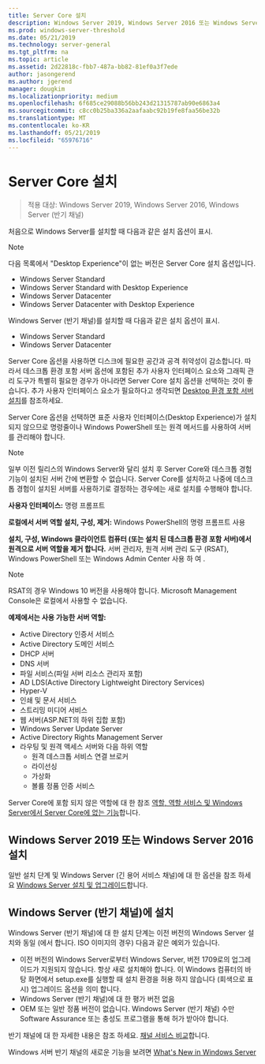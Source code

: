 ```yaml
---
title: Server Core 설치
description: Windows Server 2019, Windows Server 2016 또는 Windows Server (반기 채널)에서 Server Core 설치를 설치 하는 방법입니다.
ms.prod: windows-server-threshold
ms.date: 05/21/2019
ms.technology: server-general
ms.tgt_pltfrm: na
ms.topic: article
ms.assetid: 2d22818c-fbb7-487a-bb82-81ef0a3f7ede
author: jasongerend
ms.author: jgerend
manager: dougkim
ms.localizationpriority: medium
ms.openlocfilehash: 6f685ce29088b56bb243d21315787ab90e6863a4
ms.sourcegitcommit: c8cc0b25ba336a2aafaabc92b19fe8faa56be32b
ms.translationtype: MT
ms.contentlocale: ko-KR
ms.lasthandoff: 05/21/2019
ms.locfileid: "65976716"
---
```

# <a name="install-server-core"></a>Server Core 설치

> 적용 대상: Windows Server 2019, Windows Server 2016, Windows Server (반기 채널)
  
처음으로 Windows Server를 설치할 때 다음과 같은 설치 옵션이 표시.

>[!NOTE]
> 다음 목록에서 "Desktop Experience"이 없는 버전은 Server Core 설치 옵션입니다.

-   Windows Server Standard
-   Windows Server Standard with Desktop Experience
-   Windows Server Datacenter
-   Windows Server Datacenter with Desktop Experience

Windows Server (반기 채널)를 설치할 때 다음과 같은 설치 옵션이 표시.

-   Windows Server Standard 
-   Windows Server Datacenter

Server Core 옵션을 사용하면 디스크에 필요한 공간과 공격 취약성이 감소합니다. 따라서 데스크톱 환경 포함 서버 옵션에 포함된 추가 사용자 인터페이스 요소와 그래픽 관리 도구가 특별히 필요한 경우가 아니라면 Server Core 설치 옵션을 선택하는 것이 좋습니다. 추가 사용자 인터페이스 요소가 필요하다고 생각되면 [Desktop 환경 포함 서버 설치](Getting-Started-with-Server-with-Desktop-Experience.md)를 참조하세요. 

Server Core 옵션을 선택하면 표준 사용자 인터페이스(Desktop Experience)가 설치되지 않으므로 명령줄이나 Windows PowerShell 또는 원격 메서드를 사용하여 서버를 관리해야 합니다.

>[!NOTE]
>
>일부 이전 릴리스의 Windows Server와 달리 설치 후 Server Core와 데스크톱 경험 기능이 설치된 서버 간에 변환할 수 없습니다. Server Core를 설치하고 나중에 데스크톱 경험이 설치된 서버를 사용하기로 결정하는 경우에는 새로 설치를 수행해야 합니다.

**사용자 인터페이스:** 명령 프롬프트

**로컬에서 서버 역할 설치, 구성, 제거:** Windows PowerShell의 명령 프롬프트 사용

**설치, 구성, Windows 클라이언트 컴퓨터 (또는 설치 된 데스크톱 환경 포함 서버)에서 원격으로 서버 역할을 제거 합니다.** 서버 관리자, 원격 서버 관리 도구 (RSAT), Windows PowerShell 또는 Windows Admin Center 사용 하 여 .

>[!NOTE]
>
>RSAT의 경우 Windows 10 버전을 사용해야 합니다.
>Microsoft Management Console은 로컬에서 사용할 수 없습니다.

**예제에서는 사용 가능한 서버 역할:**

- Active Directory 인증서 서비스
- Active Directory 도메인 서비스
- DHCP 서버
- DNS 서버
- 파일 서비스(파일 서버 리소스 관리자 포함)
- AD LDS(Active Directory Lightweight Directory Services)
- Hyper-V
- 인쇄 및 문서 서비스
- 스트리밍 미디어 서비스
- 웹 서버(ASP.NET의 하위 집합 포함)
- Windows Server Update Server
- Active Directory Rights Management Server
- 라우팅 및 원격 액세스 서버와 다음 하위 역할
   - 원격 데스크톱 서비스 연결 브로커
   - 라이선싱
   - 가상화
   - 볼륨 정품 인증 서비스

Server Core에 포함 되지 않은 역할에 대 한 참조 [역할, 역할 서비스 및 Windows Server에서 Server Core에 없는 기능](../administration/server-core/server-core-removed-roles.md)합니다.

## <a name="installing-on-windows-server-2019-or-windows-server-2016"></a>Windows Server 2019 또는 Windows Server 2016 설치

일반 설치 단계 및 Windows Server (긴 용어 서비스 채널)에 대 한 옵션을 참조 하세요 [Windows Server 설치 및 업그레이드](installation-and-upgrade.md)합니다.

## <a name="installing-on-windows-server-semi-annual-channel"></a>Windows Server (반기 채널)에 설치

Windows Server (반기 채널)에 대 한 설치 단계는 이전 버전의 Windows Server 설치와 동일 (에서 합니다. ISO 이미지의 경우) 다음과 같은 예외가 있습니다.

- 이전 버전의 Windows Server로부터 Windows Server, 버전 1709로의 업그레이드가 지원되지 않습니다. 항상 새로 설치해야 합니다.
   이 Windows 컴퓨터의 바탕 화면에서 setup.exe를 실행할 때 설치 환경을 허용 하지 않습니다 (회색으로 표시) 업그레이드 옵션을 의미 합니다.
- Windows Server (반기 채널)에 대 한 평가 버전 없음
- OEM 또는 일반 정품 버전이 없습니다. Windows Server (반기 채널) 수만 Software Assurance 또는 충성도 프로그램을 통해 허가 받아야 합니다.

반기 채널에 대 한 자세한 내용은 참조 하세요. [채널 서비스 비교](../get-started-19/servicing-channels-19.md)합니다.

Windows 서버 반기 채널의 새로운 기능을 보려면 [What's New in Windows Server](whats-new-in-windows-server.md)
